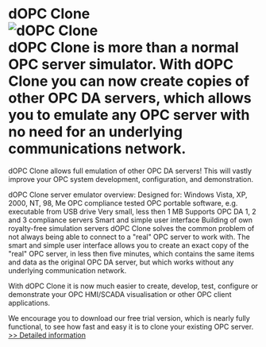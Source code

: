 # dOPC Clone<br />![dOPC Clone](https://mycommerce.akamaized.net/api/pimages/P300012670/BIG/300012670.PNG)<br />dOPC Clone is more than a normal OPC server simulator. With dOPC Clone you can now create copies of other OPC DA servers, which allows you to emulate any OPC server with no need for an underlying communications network.

dOPC Clone allows full emulation of other OPC DA servers!
This will vastly improve your OPC system development, configuration, and demonstration.

dOPC Clone server emulator overview:
Designed for: Windows Vista, XP, 2000, NT, 98, Me
OPC compliance tested
OPC portable software, e.g. executable from USB drive
Very small, less then 1 MB
Supports OPC DA 1, 2 and 3 compliance servers
Smart and simple user interface
Building of own royalty-free simulation servers
dOPC Clone solves the common problem of not always being able to connect to a "real" OPC server to work with. The smart and simple user interface allows you to create an exact copy of the "real" OPC server, in less then five minutes, which contains the same items and data as the original OPC DA server, but which works without any underlying communication network.

With dOPC Clone it is now much easier to create, develop, test, configure or demonstrate your OPC HMI/SCADA visualisation or other OPC client applications.

We encourage you to download our free trial version, which is nearly fully functional, to see how fast and easy it is to clone your existing OPC server.<br />[>> Detailed information](https://secure.shareit.com/shareit/product.html?productid=300012670&affiliateid=200057808)